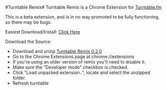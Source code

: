 #Turntable Remix#
Turntable Remix is a Chrome Extension for [Turntable.fm](http://turntable.fm)

This is a beta extension, and is in no way promoted to be fully functioning, so there may be bugs.  

Easiest Download/Install: [Click Here](https://gist.github.com/3261616)  

Download the Source:  

* Download and unzip [Turntable Remix 0.2.0](https://github.com/Inumedia/Turntable-Remix/zipball/0.2.0)
* Go to the Chrome Extensions page at chrome://extensions
* If you're using an older version of remix you'll need to disable it.
* Make sure the "Developer mode" checkbox is checked.
* Click "Load unpacked extension..", locate and select the unzipped folder.
* Refresh turntable 